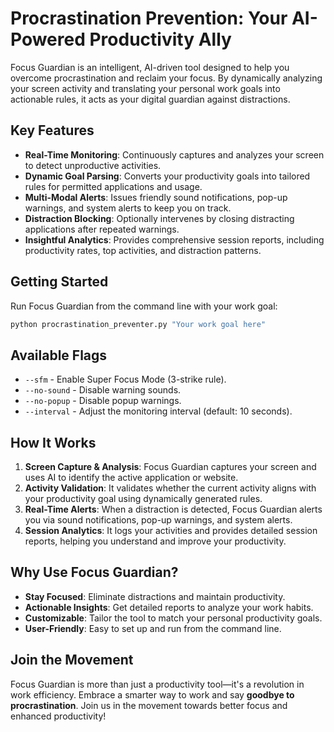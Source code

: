 # Procrastination Prevention: Your AI-Powered Productivity Ally

Focus Guardian is an intelligent, AI-driven tool designed to help you overcome procrastination and reclaim your focus. By dynamically analyzing your screen activity and translating your personal work goals into actionable rules, it acts as your digital guardian against distractions.

## Key Features

- **Real-Time Monitoring**: Continuously captures and analyzes your screen to detect unproductive activities.
- **Dynamic Goal Parsing**: Converts your productivity goals into tailored rules for permitted applications and usage.
- **Multi-Modal Alerts**: Issues friendly sound notifications, pop-up warnings, and system alerts to keep you on track.
- **Distraction Blocking**: Optionally intervenes by closing distracting applications after repeated warnings.
- **Insightful Analytics**: Provides comprehensive session reports, including productivity rates, top activities, and distraction patterns.

## Getting Started

Run Focus Guardian from the command line with your work goal:

```bash
python procrastination_preventer.py "Your work goal here"
```

## Available Flags

- `--sfm` - Enable Super Focus Mode (3-strike rule).
- `--no-sound` - Disable warning sounds.
- `--no-popup` - Disable popup warnings.
- `--interval` - Adjust the monitoring interval (default: 10 seconds).

## How It Works

1. **Screen Capture & Analysis**: Focus Guardian captures your screen and uses AI to identify the active application or website.
2. **Activity Validation**: It validates whether the current activity aligns with your productivity goal using dynamically generated rules.
3. **Real-Time Alerts**: When a distraction is detected, Focus Guardian alerts you via sound notifications, pop-up warnings, and system alerts.
4. **Session Analytics**: It logs your activities and provides detailed session reports, helping you understand and improve your productivity.

## Why Use Focus Guardian?

- **Stay Focused**: Eliminate distractions and maintain productivity.
- **Actionable Insights**: Get detailed reports to analyze your work habits.
- **Customizable**: Tailor the tool to match your personal productivity goals.
- **User-Friendly**: Easy to set up and run from the command line.

## Join the Movement

Focus Guardian is more than just a productivity tool—it's a revolution in work efficiency. Embrace a smarter way to work and say **goodbye to procrastination**. Join us in the movement towards better focus and enhanced productivity!
